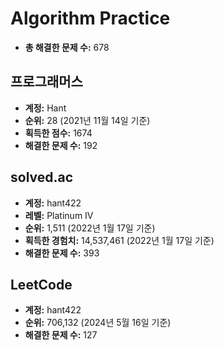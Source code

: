 # Algorithm Practice

- **총 해결한 문제 수:** 678

## 프로그래머스

- **계정:** Hant
- **순위:** 28 (2021년 11월 14일 기준)
- **획득한 점수:** 1674
- **해결한 문제 수:** 192

## solved.ac

- **계정:** hant422
- **레벨:** Platinum IV
- **순위:** 1,511 (2022년 1월 17일 기준)
- **획득한 경험치:** 14,537,461 (2022년 1월 17일 기준)
- **해결한 문제 수:** 393

## LeetCode

- **계정:** hant422
- **순위:** 706,132 (2024년 5월 16일 기준)
- **해결한 문제 수:** 127
